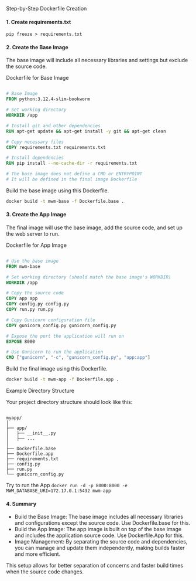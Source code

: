Step-by-Step Dockerfile Creation

#### 1. Create requirements.txt

```pip freeze > requirements.txt```

#### 2. Create the Base Image

The base image will include all necessary libraries and settings but exclude the source code.

Dockerfile for Base Image

```Dockerfile

# Base Image
FROM python:3.12.4-slim-bookworm

# Set working directory
WORKDIR /app

# Install git and other dependencies
RUN apt-get update && apt-get install -y git && apt-get clean

# Copy necessary files
COPY requirements.txt requirements.txt

# Install dependencies
RUN pip install --no-cache-dir -r requirements.txt

# The base image does not define a CMD or ENTRYPOINT
# It will be defined in the final image Dockerfile
```

Build the base image using this Dockerfile.

```bash
docker build -t mwm-base -f Dockerfile.base .
```
#### 3. Create the App Image

The final image will use the base image, add the source code, and set up the web server to run.

Dockerfile for App Image

```Dockerfile

# Use the base image
FROM mwm-base

# Set working directory (should match the base image's WORKDIR)
WORKDIR /app

# Copy the source code
COPY app app
COPY config.py config.py
COPY run.py run.py

# Copy Gunicorn configuration file
COPY gunicorn_config.py gunicorn_config.py

# Expose the port the application will run on
EXPOSE 8000

# Use Gunicorn to run the application
CMD ["gunicorn", "-c", "gunicorn_config.py", "app:app"]
```

Build the final image using this Dockerfile.

```bash
docker build -t mwm-app -f Dockerfile.app .
```
Example Directory Structure

Your project directory structure should look like this:

```arduino

myapp/
│
├── app/
│   ├── __init__.py
│   ├── ...
│
├── Dockerfile.base
├── Dockerfile.app
├── requirements.txt
├── config.py
├── run.py
└── gunicorn_config.py
```

Try to run the App
`docker run -d -p 8000:8000 -e MWM_DATABASE_URI=172.17.0.1:5432 mwm-app`

#### 4. Summary

- Build the Base Image: The base image includes all necessary libraries and configurations except the source code. Use Dockerfile.base for this.
- Build the App Image: The app image is built on top of the base image and includes the application source code. Use Dockerfile.App for this.
- Image Management: By separating the source code and dependencies, you can manage and update them independently, making builds faster and more efficient.

This setup allows for better separation of concerns and faster build times when the source code changes.
